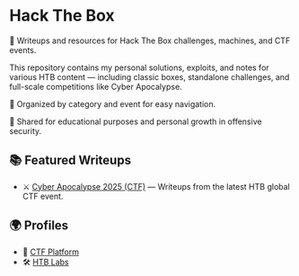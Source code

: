 # Hack The Box

🔐 Writeups and resources for Hack The Box challenges, machines, and CTF events.

This repository contains my personal solutions, exploits, and notes for various HTB content — including classic boxes, standalone challenges, and full-scale competitions like Cyber Apocalypse.

📁 Organized by category and event for easy navigation.  

📌 Shared for educational purposes and personal growth in offensive security.

## 📚 Featured Writeups

- ⚔️ [Cyber Apocalypse 2025 (CTF)](./CTF/Cyber%20Apocalypse%202025/README.md) — Writeups from the latest HTB global CTF event.

## 🌍 Profiles

- 🧠 [CTF Platform](https://ctf.hackthebox.com/user/profile/638913)
- 🛠️ [HTB Labs](https://app.hackthebox.com/profile/227048)
